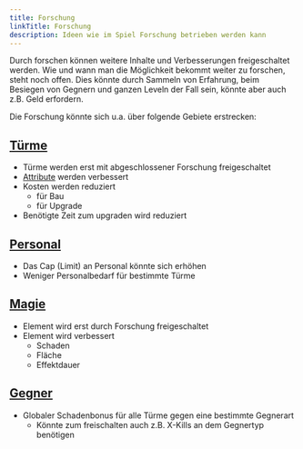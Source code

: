 ```yaml
---
title: Forschung
linkTitle: Forschung
description: Ideen wie im Spiel Forschung betrieben werden kann
---
```


Durch forschen können weitere Inhalte und Verbesserungen freigeschaltet werden.
Wie und wann man die Möglichkeit bekommt weiter zu forschen, steht noch offen.
Dies könnte durch Sammeln von Erfahrung, beim Besiegen von Gegnern und ganzen Leveln der Fall sein, könnte aber auch z.B. Geld erfordern.

Die Forschung könnte sich u.a. über folgende Gebiete erstrecken:

## [Türme](../../../docs/ideas/towers/)

- Türme werden erst mit abgeschlossener Forschung freigeschaltet
- [Attribute](../../../docs/ideas/towers/#türme-sollen-über-folgende-attribute-verfügen-können) werden verbessert
- Kosten werden reduziert
	- für Bau
	- für Upgrade
- Benötigte Zeit zum upgraden wird reduziert

## [Personal](../../../docs/ideas/towers/#idee-von-wodan-im-discord)

- Das Cap (Limit) an Personal könnte sich erhöhen
- Weniger Personalbedarf für bestimmte Türme

## [Magie](../../../docs/ideas/magic/)

- Element wird erst durch Forschung freigeschaltet
- Element wird verbessert
	- Schaden
	- Fläche
	- Effektdauer

## [Gegner](../../../docs/ideas/enemies/)

- Globaler Schadenbonus für alle Türme gegen eine bestimmte Gegnerart
	- Könnte zum freischalten auch z.B. X-Kills an dem Gegnertyp benötigen